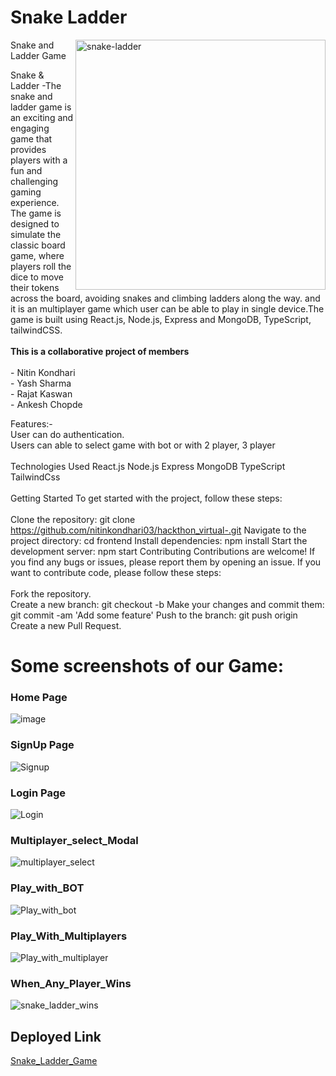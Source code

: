 <h1>Snake Ladder</h1>
<img width="400" align="right" alt="snake-ladder" src="https://user-images.githubusercontent.com/112820279/230904203-ed990e5e-61fc-485e-b938-fd95aa64d637.png">
Snake and Ladder Game

<p id="description">Snake & Ladder -The snake and ladder game is an exciting and engaging game that provides players with a fun and challenging gaming experience. The game is designed to simulate the classic board game, where players roll the dice to move their tokens across the board, avoiding snakes and climbing ladders along the way.
and it is an multiplayer game which user can be able to play in single device.The game is built using React.js, Node.js, Express and MongoDB, TypeScript, tailwindCSS.
<br><br><b>This is a collaborative project of  members</b><br><br>- Nitin Kondhari<br>- Yash Sharma <br>- Rajat Kaswan<br>- Ankesh Chopde</p>

Features:-<br/>
User can do authentication.<br/>
Users can able to select game with bot or with 2 player, 3 player 
<br/>
<br/>
Technologies Used
React.js
Node.js
Express
MongoDB
TypeScript
TailwindCss
<br/>
<br/>
Getting Started
To get started with the project, follow these steps:
<br/>
<br/>
Clone the repository: git clone https://github.com/nitinkondhari03/hackthon_virtual-.git
Navigate to the project directory: cd frontend
Install dependencies: npm install
Start the development server: npm start
Contributing
Contributions are welcome! If you find any bugs or issues, please report them by opening an issue. If you want to contribute code, please follow these steps:
<br/>
<br/>
Fork the repository.
<br/>
Create a new branch: git checkout -b <branch-name>
Make your changes and commit them: git commit -am 'Add some feature'
Push to the branch: git push origin <branch-name>
Create a new Pull Request.

# Some screenshots of our Game:

<h3>Home Page</h3>

![image](https://user-images.githubusercontent.com/112820279/230904437-befd7ca2-81c9-4f33-9925-0cb83f52b5c0.png)
  
<h3>SignUp Page</h3>

![Signup](https://user-images.githubusercontent.com/112820279/230904802-a0cc3e94-0b8f-4c0c-ad11-9de1dccae4d5.png)  
  
<h3>Login Page</h3>

![Login](https://user-images.githubusercontent.com/112820279/230904598-584f5987-50c9-40c0-8e56-4da810d07af4.png)

<h3>Multiplayer_select_Modal</h3>

![multiplayer_select](https://user-images.githubusercontent.com/112820279/230904922-37ba00db-4d2b-4360-8660-a6ed07073a25.png)

<h3>Play_with_BOT</h3>

![Play_with_bot](https://user-images.githubusercontent.com/112820279/230905015-1bbe263a-4b3b-4a32-a860-2e087e56c2b6.png)

<h3>Play_With_Multiplayers</h3>

![Play_with_multiplayer](https://user-images.githubusercontent.com/112820279/230905175-b67c04cf-6517-463d-8935-34f94625a16c.png)

<h3>When_Any_Player_Wins</h3>

![snake_ladder_wins](https://user-images.githubusercontent.com/112820279/231119916-408afae9-191d-491e-a342-004d0d1d5e80.png)

<h2>Deployed Link</h2>

[Snake_Ladder_Game](https://warm-selkie-a7ef5b.netlify.app/)


